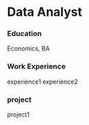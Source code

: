 # Data Analyst

### Education
Economics, BA

### Work Experience
experience1
experience2

### project
project1
